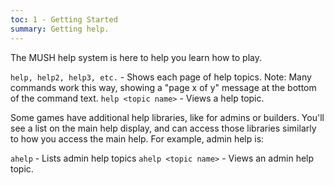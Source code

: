 ```yaml
---
toc: 1 - Getting Started
summary: Getting help.
---
```

The MUSH help system is here to help you learn how to play.

`help, help2, help3, etc.` - Shows each page of help topics.
    Note:  Many commands work this way, showing a "page x of y" message at the bottom of the command text.
`help <topic name>` - Views a help topic.

Some games have additional help libraries, like for admins or builders.  You'll see a list on the main help display, and can access those libraries similarly to how you access the main help.  For example, admin help is:

`ahelp` - Lists admin help topics
`ahelp <topic name>` - Views an admin help topic.